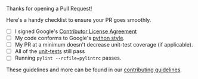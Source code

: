 Thanks for opening a Pull Request!

Here's a handy checklist to ensure your PR goes smoothly.

- [ ] I signed Google's [Contributor License Agreement](https://opensource.google.com/docs/cla/)
- [ ] My code conforms to Google's [python style](https://google.github.io/styleguide/pyguide.html).
- [ ] My PR at a minimum doesn't decrease unit-test coverage (if applicable).
- [ ] All of the [unit-tests](http://forsetisecurity.org/docs/development/#executing-tests) still pass
- [ ] Running `pylint --rcfile=pylintrc` passes.

These guidelines and more can be found in our [contributing guidelines](https://github.com/GoogleCloudPlatform/forseti-security/blob/master/.github/CONTRIBUTING.md).
